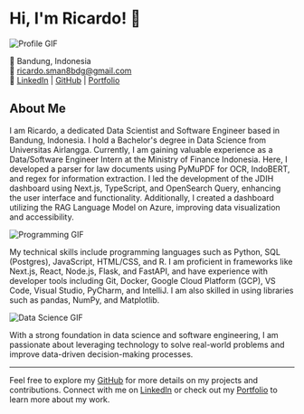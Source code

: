 # Hi, I'm Ricardo! 👋

![Profile GIF](https://media.giphy.com/media/QTfX9Ejfra3ZmNxh6B/giphy.gif)

📍 Bandung, Indonesia  
📧 [ricardo.sman8bdg@gmail.com](mailto:ricardo.sman8bdg@gmail.com)  
🔗 [LinkedIn](https://www.linkedin.com/in/ricardo-do) | [GitHub](https://github.com/ricardo-dodo) | [Portfolio](https://ricardo-dodo.netlify.app/)

## About Me
I am Ricardo, a dedicated Data Scientist and Software Engineer based in Bandung, Indonesia. I hold a Bachelor's degree in Data Science from Universitas Airlangga. Currently, I am gaining valuable experience as a Data/Software Engineer Intern at the Ministry of Finance Indonesia. Here, I developed a parser for law documents using PyMuPDF for OCR, IndoBERT, and regex for information extraction. I led the development of the JDIH dashboard using Next.js, TypeScript, and OpenSearch Query, enhancing the user interface and functionality. Additionally, I created a dashboard utilizing the RAG Language Model on Azure, improving data visualization and accessibility.

![Programming GIF](https://media4.giphy.com/media/v1.Y2lkPTc5MGI3NjExNng0c2hhYzQxYzl1dWg4MWk5b2x0MTFjdjN6M3hqN2F1Zml3OXQyOCZlcD12MV9pbnRlcm5hbF9naWZfYnlfaWQmY3Q9Zw/n6mEMqAuYOQ8l8qcEE/giphy.webp)

My technical skills include programming languages such as Python, SQL (Postgres), JavaScript, HTML/CSS, and R. I am proficient in frameworks like Next.js, React, Node.js, Flask, and FastAPI, and have experience with developer tools including Git, Docker, Google Cloud Platform (GCP), VS Code, Visual Studio, PyCharm, and IntelliJ. I am also skilled in using libraries such as pandas, NumPy, and Matplotlib.

![Data Science GIF](https://media4.giphy.com/media/v1.Y2lkPTc5MGI3NjExNng0c2hhYzQxYzl1dWg4MWk5b2x0MTFjdjN6M3hqN2F1Zml3OXQyOCZlcD12MV9pbnRlcm5hbF9naWZfYnlfaWQmY3Q9Zw/n6mEMqAuYOQ8l8qcEE/giphy.webpf)

With a strong foundation in data science and software engineering, I am passionate about leveraging technology to solve real-world problems and improve data-driven decision-making processes.

---

Feel free to explore my [GitHub](https://github.com/ricardo-dodo) for more details on my projects and contributions. Connect with me on [LinkedIn](https://www.linkedin.com/in/ricardo-do) or check out my [Portfolio](https://ricardo-dodo.netlify.app/) to learn more about my work.
